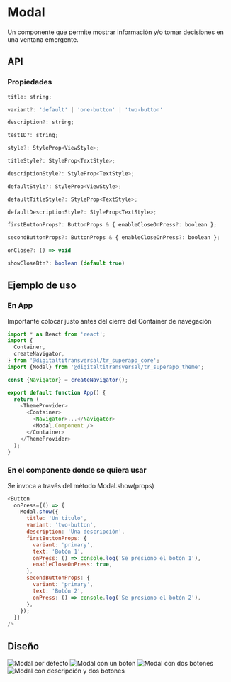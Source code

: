 # Modal

Un componente que permite mostrar información y/o tomar decisiones en una ventana emergente.

## API

### Propiedades

```js
title: string;

variant?: 'default' | 'one-button' | 'two-button'

description?: string;

testID?: string;

style?: StyleProp<ViewStyle>;

titleStyle?: StyleProp<TextStyle>;

descriptionStyle?: StyleProp<TextStyle>;

defaultStyle?: StyleProp<ViewStyle>;

defaultTitleStyle?: StyleProp<TextStyle>;

defaultDescriptionStyle?: StyleProp<TextStyle>;

firstButtonProps?: ButtonProps & { enableCloseOnPress?: boolean };

secondButtonProps?: ButtonProps & { enableCloseOnPress?: boolean };

onClose?: () => void

showCloseBtn?: boolean (default true)
```

## Ejemplo de uso

### En App

Importante colocar justo antes del cierre del Container de navegación

```js
import * as React from 'react';
import {
  Container,
  createNavigator,
} from '@digitaltitransversal/tr_superapp_core';
import {Modal} from '@digitaltitransversal/tr_superapp_theme';

const {Navigator} = createNavigator();

export default function App() {
  return (
    <ThemeProvider>
      <Container>
        <Navigator>...</Navigator>
        <Modal.Component />
      </Container>
    </ThemeProvider>
  );
}
```

### En el componente donde se quiera usar

Se invoca a través del método Modal.show(props)

```js
<Button
  onPress={() => {
    Modal.show({
      title: 'Un titulo',
      variant: 'two-button',
      description: 'Una descripción',
      firstButtonProps: {
        variant: 'primary',
        text: 'Botón 1',
        onPress: () => console.log('Se presiono el botón 1'),
        enableCloseOnPress: true,
      },
      secondButtonProps: {
        variant: 'primary',
        text: 'Botón 2',
        onPress: () => console.log('Se presiono el botón 2'),
      },
    });
  }}
/>
```

## Diseño

![Modal por defecto](/docs/images/modal/por-defecto.png)
![Modal con un botón](/docs/images/modal/con-un-boton.png)
![Modal con dos botones](/docs/images/modal/con-dos-botones.png)
![Modal con descripción y dos botones](/docs/images/modal/con-dos-botones-y-descripcion.png)
